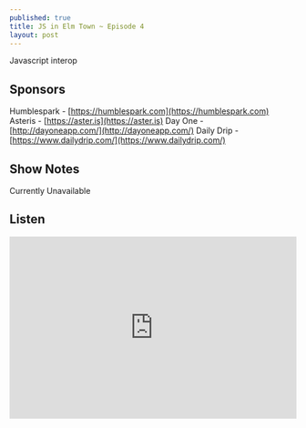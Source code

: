 ```yaml
---
published: true
title: JS in Elm Town ~ Episode 4
layout: post
---
```

Javascript interop

## Sponsors

Humblespark - [https://humblespark.com](https://humblespark.com)  
Asteris - [https://aster.is](https://aster.is)
Day One - [http://dayoneapp.com/](http://dayoneapp.com/)
Daily Drip - [https://www.dailydrip.com/](https://www.dailydrip.com/)

## Show Notes

Currently Unavailable


## Listen

<iframe src="https://cast.rocks/player/6039/JS-in-Elm-Town---Episode-4.mp3?episodeTitle=JS%20in%20Elm%20Town%20-%20Episode%204&podcastTitle=Elm%20Town&episodeDate=November%207th%2C%202016&imageURL=https%3A%2F%2Fcast.rocks%2Fhosting%2F6039%2Ffeeds%2F8YSE5.jpg&itunesLink=https%3A%2F%2Fitunes.apple.com%2Fus%2Fpodcast%2Felm-town%2Fid1158047037%3Fmt%3D2" style="border: none; min-height: 265px; max-height: 320px; max-width: 558px; min-width: 270px; width: 100%; height: 100%;" scrollbars="no"></iframe>